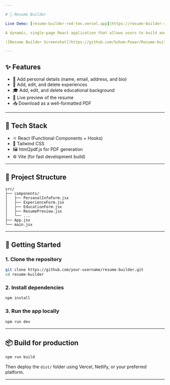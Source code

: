 ```yaml
---

# 📄 Resume Builder

Live Demo: [resume-builder-red-ten.vercel.app](https://resume-builder-red-ten.vercel.app/)

A dynamic, single-page React application that allows users to build and download a professional résumé.

![Resume Builder Screenshot](https://github.com/Soham-Powar/Resume-builder/blob/main/src/assets/projectScreenshot.png)

---
```


## ✨ Features

* 🧑 Add personal details (name, email, address, and bio)
* 💼 Add, edit, and delete experiences
* 🎓 Add, edit, and delete educational background
* 📝 Live preview of the resume
* 📥 Download as a well-formatted PDF

---

## 🔧 Tech Stack

* ⚛️ React (Functional Components + Hooks)
* 💨 Tailwind CSS
* 🖼️ html2pdf.js for PDF generation
* ⚙️ Vite (for fast development build)

---

## 📁 Project Structure

```
src/
├── components/
│   ├── PersonalInfoForm.jsx
│   ├── ExperienceForm.jsx
│   ├── EducationForm.jsx
│   ├── ResumePreview.jsx
│   └── ...
├── App.jsx
└── main.jsx
```

---

## 🚀 Getting Started

### 1. Clone the repository

```bash
git clone https://github.com/your-username/resume-builder.git
cd resume-builder
```

### 2. Install dependencies

```bash
npm install
```

### 3. Run the app locally

```bash
npm run dev
```

---

## 📦 Build for production

```bash
npm run build
```

Then deploy the `dist/` folder using Vercel, Netlify, or your preferred platform.

---
